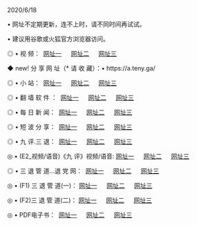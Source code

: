 <p>2020/6/18
<p>• 网址不定期更新，连不上时，请不同时间再试试。
<p>• 建议用谷歌或火狐官方浏览器访问。
<p>◎ • 视 频： 
<a href="http://pxf.hdfmradio.com/" target="_blank">网址一</a> 　 
<a href="http://pva.hdfmradio.com/" target="_blank">网址二</a> 　 
<a href="http://pst.hdfmradio.com/b.html" target="_blank">网址三</a>
<p>◆ new! 分 享 网 址（* 请 收 藏）：• https://a.teny.ga/</p>

<p>◎ • 小 站：  
<a href="http://pxf.hdfmradio.com/f.html" target="_blank">网址一</a> 　 
<a href="http://pva.hdfmradio.com/h.html" target="_blank">网址二</a> 　 
<a href="http://pst.hdfmradio.com/k/" target="_blank">网址三</a></p>
<p>◎ • 翻 墙 软 件 ：  
<a href="http://pxf.hdfmradio.com/ff/" target="_blank">网址一</a> 　 
<a href="http://pva.hdfmradio.com/s/read/a1_nd.html" target="_blank">网址二</a> 　 
<a href="http://pst.hdfmradio.com/ff/index.html" target="_blank">网址三</a></p>
<p>◎ • 每 日 新 闻：  
<a href="http://pxf.hdfmradio.com/day/" target="_blank">网址一</a> 　 
<a href="http://pva.hdfmradio.com/day/" target="_blank">网址二</a> 　 
<a href="http://pst.hdfmradio.com/day/index.html" target="_blank">网址三</a></p>
<p>◎ • 短 波 分 享：  
<a href="http://pxf.hdfmradio.com/h/" target="_blank">网址一</a> 　 
<a href="http://pst.hdfmradio.com/h/" target="_blank">网址二</a> 　 
<a href="http://pva.hdfmradio.com/h/index.html" target="_blank">网址三</a></p>
<p>◎ • 九 评.三 退：  
<a href="http://pxf.hdfmradio.com/t/" target="_blank">网址一</a> 　 
<a href="http://pva.hdfmradio.com/v2/index.html" target="_blank">网址二</a> 　 
<a href="http://pst.hdfmradio.com/tt/index.html" target="_blank">网址三</a> 　</p>
<p>◎ • (E2_视频/语音)《九 评》视频/语音: 
<a href="http://pva.hdfmradio.com/7738.html" target="_blank">网址一</a> 　 
<a href="http://pxf.hdfmradio.com/7614.html" target="_blank">网址二</a> 　 
<a href="http://pst.hdfmradio.com/7633.html" target="_blank">网址三</a></p>
<p>◎ • 三 退 管 道...退 党 网：  
<a href="http://pxf.hdfmradio.com/go/td1.html" target="_blank">网址一</a> 　 
<a href="http://pva.hdfmradio.com/go/td2.html" target="_blank">网址二</a> 　 
<a href="http://pst.hdfmradio.com/go/td3.html" target="_blank">网址三</a></p>
<p>◎ • (F1) 三 退 管 道(一)： 
<a href="http://pxf.hdfmradio.com/dd/" target="_blank">网址一</a> 　 
<a href="http://pva.hdfmradio.com/s/read/a1_tdx.html" target="_blank">网址二</a> 　 
<a href="http://pst.hdfmradio.com/dd/" target="_blank">网址三</a></p>
<p>◎ • (F2)三 退 管 道(二)： 
<a href="http://pva.hdfmradio.com/d/" target="_blank">网址一</a> 　 
<a href="http://pxf.hdfmradio.com/d/index.html" target="_blank">网址二</a> 　 
<a href="http://pst.hdfmradio.com/d/" target="_blank">网址三</a></p>
<p>◎ • PDF电子书：  
<a href="http://pxf.hdfmradio.com/p/" target="_blank">网址一</a> 　 
<a href="http://pva.hdfmradio.com/p/index.html" target="_blank">网址二</a> 　 
<a href="http://pst.hdfmradio.com/p/" target="_blank">网址三</a></p>
